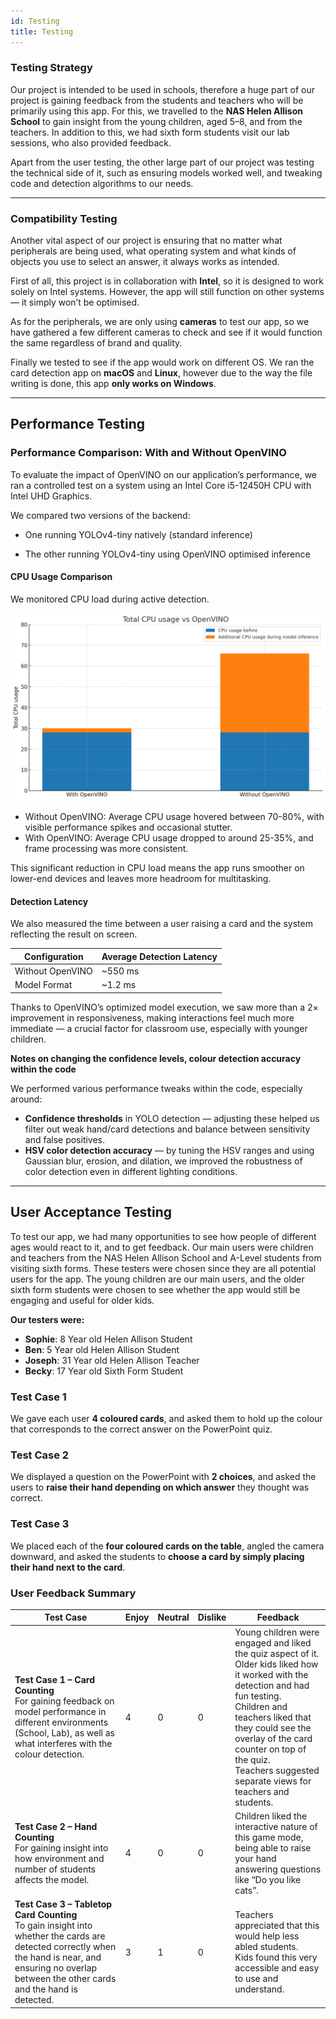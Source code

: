 ```yaml
---
id: Testing
title: Testing
---
```



### Testing Strategy

Our project is intended to be used in schools, therefore a huge part of our project is gaining feedback from the students and teachers who will be primarily using this app. For this, we travelled to the **NAS Helen Allison School** to gain insight from the young children, aged 5–8, and from the teachers. In addition to this, we had sixth form students visit our lab sessions, who also provided feedback.

Apart from the user testing, the other large part of our project was testing the technical side of it, such as ensuring models worked well, and tweaking code and detection algorithms to our needs.

---

### Compatibility Testing

Another vital aspect of our project is ensuring that no matter what peripherals are being used, what operating system and what kinds of objects you use to select an answer, it always works as intended.

First of all, this project is in collaboration with **Intel**, so it is designed to work solely on Intel systems. However, the app will still function on other systems — it simply won’t be optimised.

As for the peripherals, we are only using **cameras** to test our app, so we have gathered a few different cameras to check and see if it would function the same regardless of brand and quality.

Finally we tested to see if the app would work on different OS. We ran the card detection app on **macOS** and **Linux**, however due to the way the file writing is done, this app **only works on Windows**.

---

## Performance Testing


### Performance Comparison: With and Without OpenVINO
To evaluate the impact of OpenVINO on our application’s performance, we ran a controlled test on a system using an Intel Core i5-12450H CPU with Intel UHD Graphics.

We compared two versions of the backend:

- One running YOLOv4-tiny natively (standard inference)

- The other running YOLOv4-tiny using OpenVINO optimised inference

#### CPU Usage Comparison

We monitored CPU load during active detection.

![CPU GRAPH](../static/img/cpuGraph.png)
- Without OpenVINO: Average CPU usage hovered between 70-80%, with visible performance spikes and occasional stutter.
- With OpenVINO: Average CPU usage dropped to around 25-35%, and frame processing was more consistent.

This significant reduction in CPU load means the app runs smoother on lower-end devices and leaves more headroom for multitasking.


#### Detection Latency

We also measured the time between a user raising a card and the system reflecting the result on screen.

| Configuration         | Average Detection Latency|                                                          
|----------------------|----------------------|
| Without OpenVINO       | ~550 ms      | 
| Model Format         | ~1.2 ms       |

Thanks to OpenVINO’s optimized model execution, we saw more than a 2× improvement in responsiveness, making interactions feel much more immediate — a crucial factor for classroom use, especially with younger children.


**Notes on changing the confidence levels, colour detection accuracy within the code**

We performed various performance tweaks within the code, especially around:

- **Confidence thresholds** in YOLO detection — adjusting these helped us filter out weak hand/card detections and balance between sensitivity and false positives.
- **HSV color detection accuracy** — by tuning the HSV ranges and using Gaussian blur, erosion, and dilation, we improved the robustness of color detection even in different lighting conditions.

---

## User Acceptance Testing

To test our app, we had many opportunities to see how people of different ages would react to it, and to get feedback. Our main users were children and teachers from the NAS Helen Allison School and A-Level students from visiting sixth forms. These testers were chosen since they are all potential users for the app. The young children are our main users, and the older sixth form students were chosen to see whether the app would still be engaging and useful for older kids.

**Our testers were:**

- **Sophie**: 8 Year old Helen Allison Student  
- **Ben**: 5 Year old Helen Allison Student  
- **Joseph**: 31 Year old Helen Allison Teacher 
- **Becky**: 17 Year old Sixth Form Student

### Test Case 1

We gave each user **4 coloured cards**, and asked them to hold up the colour that corresponds to the correct answer on the PowerPoint quiz.



### Test Case 2

We displayed a question on the PowerPoint with **2 choices**, and asked the users to **raise their hand depending on which answer** they thought was correct.



### Test Case 3

We placed each of the **four coloured cards on the table**, angled the camera downward, and asked the students to **choose a card by simply placing their hand next to the card**.

### User Feedback Summary

| **Test Case** | **Enjoy** | **Neutral** | **Dislike** | **Feedback** |
|---------------|-----------|-------------|--------------|--------------|
| **Test Case 1 – Card Counting**<br />For gaining feedback on model performance in different environments (School, Lab), as well as what interferes with the colour detection. | 4 | 0 | 0 | Young children were engaged and liked the quiz aspect of it.<br />Older kids liked how it worked with the detection and had fun testing.<br />Children and teachers liked that they could see the overlay of the card counter on top of the quiz.<br />Teachers suggested separate views for teachers and students. |
| **Test Case 2 – Hand Counting**<br />For gaining insight into how environment and number of students affects the model. | 4 | 0 | 0 | Children liked the interactive nature of this game mode, being able to raise your hand answering questions like “Do you like cats”. |
| **Test Case 3 – Tabletop Card Counting**<br />To gain insight into whether the cards are detected correctly when the hand is near, and ensuring no overlap between the other cards and the hand is detected. | 3 | 1 | 0 | Teachers appreciated that this would help less abled students.<br />Kids found this very accessible and easy to use and understand. |
